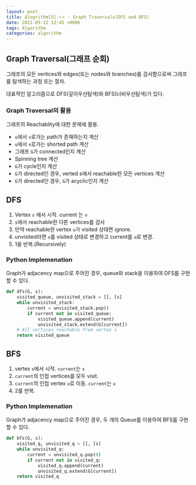 ```yaml
---
layout: post
title: Alogrithm[5]:⭐⭐ - Graph Traversals(DFS and BFS) 
date: 2021-05-22 12:45 +0900
tags: Algorithm
categories: algorithm
---
```


## Graph Traversal(그래프 순회)

그래프의 모든 vertices와 edges(또는 nodes와 branches)를 검사함으로써 그래프를 탐색하는 과정 또는 절차.

대표적인 알고리즘으로 DFS(깊이우선탐색)와 BFS(너비우선탐색)가 있다.

### Graph Traversal의 활용

그래프의 Reachablity에 대한 문제에 활용.

- `u`에서 `v`로가는 path가 존재하는지 계산
- `u`에서 `v`로가는 shorted path 계산
- 그래프 `G`가 connected인지 계산
- Spinning tree 계산
- `G`가 cycle인지 계산
- `G`가 directed인 경우, verted s에서 reachable한 모든 vertices 계산
- `G`가 directed인 경우, `G`가 acyclic인지 계산

## DFS

1. Vertex `s` 에서 시작. current 는 `v`
2. `s`에서 reachable한 다른 vertices를 검사
3. 만약 reachable한 vertex `u`가 visited 상태면 ignore.
4. unvisited라면 `u`를 visited 상태로 변경하고 current를 `u`로 변경.
5. 1을 반복.(Recursively)

### Python Implemenation

Graph가 adjacency map으로 주어진 경우, queue와 stack을 이용하여 DFS를 구현할 수 있다.

```py
def dfs(G, s):
    visited_queue, unvisited_stack = [], [s]
    while unvisited_stack:
        current = unvisited_stack.pop()
        if current not in visited_queue:
            visited_queue.append(current)
            unvisited_stack.extend(G[current])
    # All vertices reachable from vertex s
    return visited_queue
```

## BFS

1. vertex `s`에서 시작. `current`는 `s`
2. `current`의 인접 vertices를 모두 visit.
3. `current`의 인접 vertex `u`로 이동. `current`는 `u`
4. 2를 반복.

### Python Implemenation

Graph가 adjacency map으로 주어진 경우, 두 개의 Queue를 이용하여 BFS를 구현할 수 있다.

```py
def bfs(G, s):
    visited_q, unvisited_q = [], [s]
    while unvisited_q:
        current = unvisited_q.pop(0)
        if current not in visited_q:
            visited_q.append(current)
            unvisited_q.extend(G[current])
    return visited_q
```

